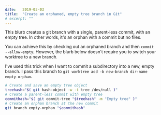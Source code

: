 ```yaml
---
date:   2019-03-03
title:  "Create an orphaned, empty tree branch in Git"
# excerpt: ""
---
```


This blurb creates a git branch with a single, parent-less commit, with an empty tree.
In other words, it's an orphan with a commit but no files.

You can achieve this by checking out an orphaned branch and then `commit --allow-empty`.  However,
the blurb below doesn't require you to switch your worktree to a new branch.

I've used this trick when I want to commit a subdirectory into a new, empty branch.  I
pass this branch to `git worktree add -b new-branch dir-name empty-orphan`.

```bash
# Create and save an empty tree object
treehash="$( git hash-object -w -t tree /dev/null )"
# Create a parent-less commit with empty tree
commithash="$( git commit-tree "$treehash" -m "Empty tree" )"
# Create an orphan branch at the new commit
git branch empty-orphan "$commithash"
```
